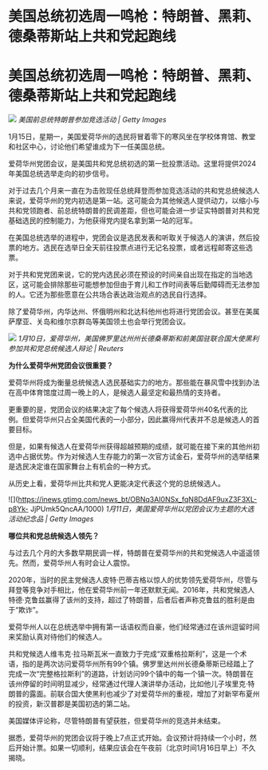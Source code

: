 # 美国总统初选周一鸣枪：特朗普、黑莉、德桑蒂斯站上共和党起跑线

# 美国总统初选周一鸣枪：特朗普、黑莉、德桑蒂斯站上共和党起跑线

![](https://inews.gtimg.com/news_bt/OwIufl6Ojt7eUSaLDB1XVmW3XpSatn4O4oH24pOR2iXn0AA/1000)
_美国前总统特朗普参加竞选活动 | Getty Images_

1月15日，星期一，美国爱荷华州的选民将冒着零下的寒风坐在学校体育馆、教堂和社区中心，讨论他们希望谁成为下一任美国总统。

爱荷华州党团会议，是美国共和党总统初选的第一批投票活动。这里将提供2024年美国总统选举走向的初步信号。

对于过去几个月来一直在为击败现任总统拜登而参加竞选活动的共和党总统候选人来说，爱荷华州的党内初选是第一站。这可能会为其他候选人提供动力，以缩小与共和党领跑者、前总统特朗普的民调差距，但也可能会进一步证实特朗普对共和党基础选民的控制能力，为他获得党内提名拿到第一站的冠军。

在美国总统选举的进程中，党团会议是选民发表和听取关于候选人的演讲，然后投票的地方。选民在选举日全天前往投票点进行无记名投票，或者远程邮寄这些选票。

对于共和党党团来说，它的党内选民必须在预设的时间亲自出现在指定的当地选区，这可能会排除那些可能想参加但由于育儿和工作时间表等后勤障碍而无法参加的人。它还为那些愿意在公共场合表达政治观点的选民自行选择。

除了爱荷华州，内华达州、怀俄明州和北达科他州也将进行党团会议。甚至在美属萨摩亚、关岛和维尔京群岛等美国领土也会举行党团会议。

![](https://inews.gtimg.com/news_bt/OrNhn4UPp4aXoPL_cYMnYBPJUvp51I6KvjjITCxBqu7JMAA/1000)
_1月10日，爱荷华州，美国佛罗里达州州长德桑蒂斯和前美国驻联合国大使黑利参加共和党总统候选人辩论 | Reuters_

**为什么爱荷华州党团会议很重要？**

爱荷华州将成为衡量总统候选人选民基础实力的地方。那些能在暴风雪中找到办法在高中体育馆度过周一晚上的人，是候选人最坚定和最热情的支持者。

更重要的是，党团会议的结果决定了每个候选人将获得爱荷华州40名代表的比例。但爱荷华州只占全美国代表的一小部分，因此赢得州代表并不总是候选人的首要目标。

但是，如果有候选人在爱荷华州获得超越预期的成绩，就可能在接下来的其他州初选中占据优势。作为对候选人生存能力的第一次官方试金石，爱荷华州的选举结果是选民决定谁在国家舞台上有机会的一种方式。

从历史上看，爱荷华州比共和党人更能决定代表这个党的总统候选人。

![](https://inews.gtimg.com/news_bt/OBNq3AI0NSx_fqN8DdAF9uxZ3F3XL-p8Yk-
JjPUmk5QncAA/1000) _1月11日，美国爱荷华州以党团会议为主题的大选活动纪念品 | Getty Images_

**哪位共和党总统候选人领先？**

与过去几个月的大多数早期民调一样，特朗普在爱荷华州的共和党候选人中遥遥领先。然而，爱荷华州人有时会让人震惊。

2020年，当时的民主党候选人皮特·巴蒂吉格以惊人的优势领先爱荷华州，尽管与拜登等竞争对手相比，他在爱荷华州前一年还默默无闻。2016年，共和党候选人特德·克鲁兹赢得了该州的支持，超过了特朗普，后者后者声称克鲁兹的胜利是由于“欺诈”。

爱荷华州人以在总统选举中拥有第一话语权而自豪，他们经常通过在该州逗留时间来奖励认真对待他们的候选人。

共和党候选人维韦克·拉马斯瓦米一直致力于完成“双重格拉斯利”，这是一个术语，指的是两次访问爱荷华州所有99个镇。佛罗里达州州长德桑蒂斯已经踏上了完成一次“完整格拉斯利”的道路，计划访问99个镇中的每一个镇一次。特朗普在该州停留的时间明显减少，经常通过代理人演讲举办活动，比如他儿子埃里克·特朗普的露面。前联合国大使黑利也减少了对爱荷华州的重视，增加了对新罕布夏州的投资，新汉普郡是美国初选的第二站。

美国媒体评论称，尽管特朗普有望获胜，但爱荷华州的竞选并未结束。

据悉，爱荷华州的党团会议将于晚上7点正式开始。会议预计将持续一个小时，然后开始计票。如果一切顺利，结果应该会在午夜前（北京时间1月16日早上）不久揭晓。

